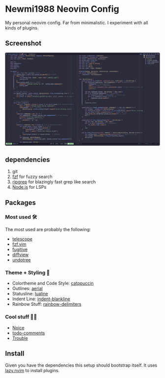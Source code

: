 # Newmi1988 Neovim Config
My personal neovim config. Far from minimalistic. I experiment with all kinds of plugins.

## Screenshot
![Nvim Screenshot](./.media/nvim.png)

## dependencies
1. git
2. [fzf](https://github.com/junegunn/fzf) for fuzzy search
3. [ripgrep](https://github.com/BurntSushi/ripgrep) for blazingly fast grep like search
4. [Node.js](https://github.com/nodejs/node) for LSPs

## Packages
### Most used 🛠️
The most used are probably the following:
- [telescope](https://github.com/nvim-telescope/telescope.nvim)
- [fzf.vim](https://github.com/junegunn/fzf.vim)
- [fugitive](https://github.com/tpope/vim-fugitive)
- [diffview](https://github.com/sindrets/diffview.nvim)
- [undotree](https://github.com/mbbill/undotree)

### Theme + Styling 🎨
- Colortheme and Code Style: [catppuccin](https://github.com/catppuccin/nvim)
- Outlines: [aerial](https://github.com/stevearc/aerial.nvim)
- Statusline: [lualine](https://github.com/nvim-lualine/lualine.nvim) 
- Indent Line: [indent-blankline](https://github.com/lukas-reineke/indent-blankline.nvim)
- Rainbow Stuff: [rainbow-delimiters](https://gitlab.com/HiPhish/rainbow-delimiters.nvim)

### Cool stuff 🎉🎊
- [Noice](https://github.com/folke/noice.nvim) 
- [todo-comments](https://github.com/folke/todo-comments.nvim) 
- [Trouble](https://github.com/folke/trouble.nvim)

## Install
Given you have the dependencies this setup should bootstrap itself.
It uses [lazy.nvim](https://github.com/folke/lazy.nvim) to install plugins.
